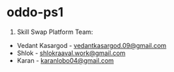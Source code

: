 # oddo-ps1
1. Skill Swap Platform 
Team:
 - Vedant Kasargod - vedantkasargod.09@gmail.com
 - Shlok - shlokraaval.work@gmail.com
 - Karan - karanlobo04@gmail.com
